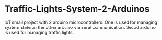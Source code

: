 # Traffic-Lights-System-2-Arduinos
IoT small project with 2 arduino microcontrollers. One is used for managing system state on the other arduino via seral communication. Secod arduino is used for managing traffic lights.
